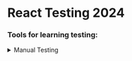 # React Testing 2024

### Tools for learning testing:

<details>
  <summary>Manual Testing</summary>
    Manual Testing Bootcamp[Arabic](https://www.youtube.com/playlist?list=PLJ2FoWouEU2zpjd0_ukTWM46D7tAXQ_Ln)
</details>  
